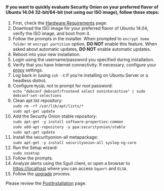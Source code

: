 #### If you want to quickly evaluate Security Onion on your preferred flavor of Ubuntu 14.04 32-bit/64-bit (not using our ISO image), follow these steps: ####
  1. First, check the [Hardware Requirements](Hardware) page.
  1. Download the ISO image for your preferred flavor of Ubuntu 14.04, verify the ISO image,  and boot from it.
  1. Follow the prompts in the installer.  When prompted to `encrypt home folder` or `encrypt partition` option, **DO NOT** enable this feature.  When asked about automatic updates, **DO NOT** enable automatic updates.
  1. Reboot into your new installation.
  1. Login using the username/password you specified during installation.
  1. Verify that you have Internet connectivity.  If necessary, configure your [proxy](Proxy) settings</a>.
  1. Log back in (using `ssh -X` if you’re installing on Ubuntu Server or a headless distro).
  1. Configure `MySQL` not to prompt for root password:<br>
```echo "debconf debconf/frontend select noninteractive" | sudo debconf-set-selections```
  1. Clean apt list repository:<br>
`sudo rm -rf /var/lib/apt/lists/*`<br>
`sudo apt-get update`
  1. Add the Security Onion stable repository:<br>
`sudo apt-get -y install software-properties-common`<br>
`sudo add-apt-repository -y ppa:securityonion/stable`<br>
`sudo apt-get update`
  1. Install the securityonion-all metapackage:<br>
`sudo apt-get -y install securityonion-all syslog-ng-core`
  1. Run the Setup wizard:<br>
`sudo sosetup`
  1. Follow the prompts.<br>
  1. Analyze alerts using the Sguil client, or open a browser to <a href='https://localhost'>https://localhost</a> where you can access `Squert` and `ELSA`.<br>
  1. Follow the [upgrade](Upgrade) process.

Please review the [PostInstallation](PostInstallation) page.
